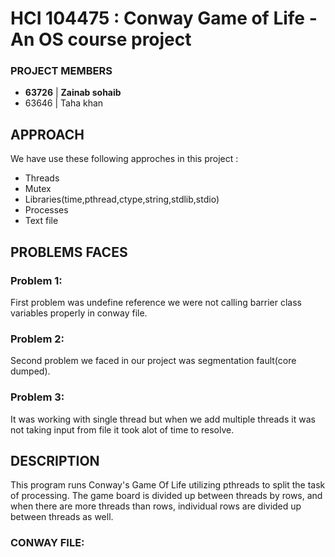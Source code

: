 # HCI 104475 : Conway Game of Life - An OS course project

### PROJECT MEMBERS
* **63726** | **Zainab sohaib**
* 63646 | Taha khan

## APPROACH
We have use these following approches in this project :
* Threads
* Mutex
* Libraries(time,pthread,ctype,string,stdlib,stdio)
* Processes
* Text file

## PROBLEMS FACES

### Problem 1: 
First problem was undefine reference we were not calling barrier class variables properly in conway file.

### Problem 2: 
Second problem we faced in our project was segmentation fault(core dumped).

### Problem 3:
It was working with single thread but when we add multiple threads it was not taking input from file it took alot of time to resolve.

## DESCRIPTION
This program runs Conway's Game Of Life utilizing pthreads to split the task of processing. The game board is divided up between threads by rows, and when there are more threads than rows, individual rows are divided up between threads as well.
### CONWAY FILE:
